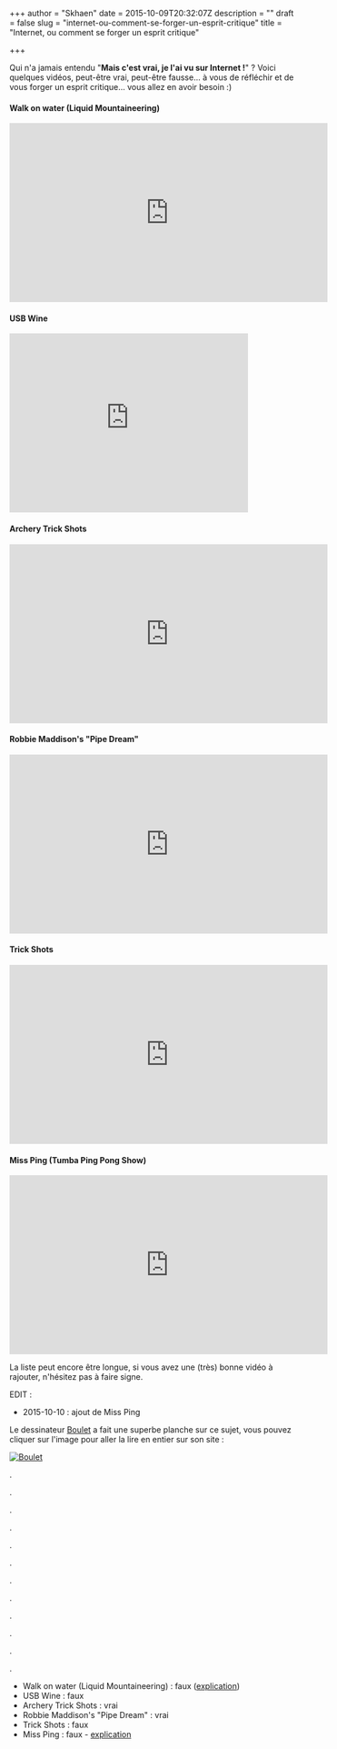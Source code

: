 +++
author = "Skhaen"
date = 2015-10-09T20:32:07Z
description = ""
draft = false
slug = "internet-ou-comment-se-forger-un-esprit-critique"
title = "Internet, ou comment se forger un esprit critique"

+++

Qui n'a jamais entendu "**Mais c'est vrai, je l'ai vu sur Internet !**" ? Voici quelques vidéos, peut-être vrai, peut-être fausse... à vous de réfléchir et de vous forger un esprit critique... vous allez en avoir besoin :)

#### Walk on water (Liquid Mountaineering)

<iframe width="560" height="315" src="https://www.youtube.com/embed/Oe3St1GgoHQ" frameborder="0" allowfullscreen></iframe>

#### USB Wine

<iframe width="420" height="315" src="https://www.youtube.com/embed/CRL1SeTJ1rk" frameborder="0" allowfullscreen></iframe>

#### Archery Trick Shots

<iframe width="560" height="315" src="https://www.youtube.com/embed/eCtb_ylVDvU" frameborder="0" allowfullscreen></iframe>

#### Robbie Maddison's "Pipe Dream" 

<iframe width="560" height="315" src="https://www.youtube.com/embed/lDi9uFcD7XI" frameborder="0" allowfullscreen></iframe>

#### Trick Shots 

<iframe width="560" height="315" src="https://www.youtube.com/embed/lLaw6Bbd_So" frameborder="0" allowfullscreen></iframe>

#### Miss Ping (Tumba Ping Pong Show)


<iframe width="560" height="315" src="https://www.youtube.com/embed/5NO-fka_JTQ" frameborder="0" allowfullscreen></iframe>

La liste peut encore être longue, si vous avez une (très) bonne vidéo à rajouter, n'hésitez pas à faire signe. 

EDIT :

* 2015-10-10 : ajout de Miss Ping

Le dessinateur [Boulet](http://www.bouletcorp.com) a fait une superbe planche sur ce sujet, vous pouvez cliquer sur l'image pour aller la lire en entier sur son site :

[![Boulet](/content/images/2015/10/boulet_internet.png)](http://www.bouletcorp.com/2015/10/02/i-want-to-believe-2/)

.


.


.


.


.


.


.


.


.


.


.


.

* Walk on water (Liquid Mountaineering) : faux ([explication](https://www.youtube.com/watch?v=WYRNBZOKp_M&spfreload=10))
* USB Wine : faux
* Archery Trick Shots : vrai
* Robbie Maddison's "Pipe Dream" : vrai
* Trick Shots : faux
* Miss Ping : faux - [explication](https://www.youtube.com/watch?v=W8sGTh7ZpoY)

